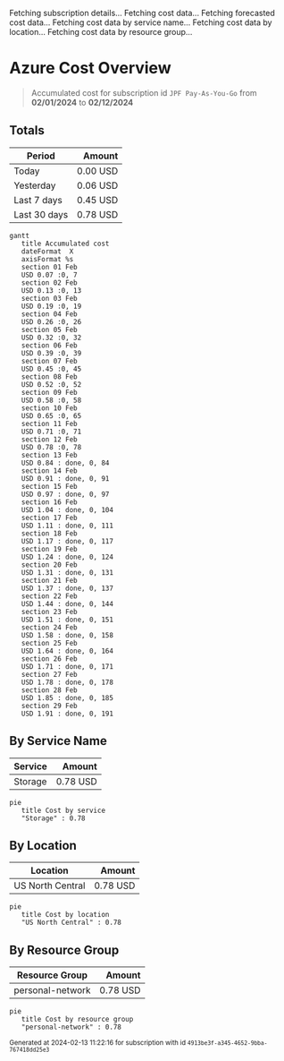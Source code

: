 Fetching subscription details...
Fetching cost data...
Fetching forecasted cost data...
Fetching cost data by service name...
Fetching cost data by location...
Fetching cost data by resource group...
# Azure Cost Overview

> Accumulated cost for subscription id `JPF Pay-As-You-Go` from **02/01/2024** to **02/12/2024**

## Totals

|Period|Amount|
|---|---:|
|Today|0.00 USD|
|Yesterday|0.06 USD|
|Last 7 days|0.45 USD|
|Last 30 days|0.78 USD|

```mermaid
gantt
   title Accumulated cost
   dateFormat  X
   axisFormat %s
   section 01 Feb
   USD 0.07 :0, 7
   section 02 Feb
   USD 0.13 :0, 13
   section 03 Feb
   USD 0.19 :0, 19
   section 04 Feb
   USD 0.26 :0, 26
   section 05 Feb
   USD 0.32 :0, 32
   section 06 Feb
   USD 0.39 :0, 39
   section 07 Feb
   USD 0.45 :0, 45
   section 08 Feb
   USD 0.52 :0, 52
   section 09 Feb
   USD 0.58 :0, 58
   section 10 Feb
   USD 0.65 :0, 65
   section 11 Feb
   USD 0.71 :0, 71
   section 12 Feb
   USD 0.78 :0, 78
   section 13 Feb
   USD 0.84 : done, 0, 84
   section 14 Feb
   USD 0.91 : done, 0, 91
   section 15 Feb
   USD 0.97 : done, 0, 97
   section 16 Feb
   USD 1.04 : done, 0, 104
   section 17 Feb
   USD 1.11 : done, 0, 111
   section 18 Feb
   USD 1.17 : done, 0, 117
   section 19 Feb
   USD 1.24 : done, 0, 124
   section 20 Feb
   USD 1.31 : done, 0, 131
   section 21 Feb
   USD 1.37 : done, 0, 137
   section 22 Feb
   USD 1.44 : done, 0, 144
   section 23 Feb
   USD 1.51 : done, 0, 151
   section 24 Feb
   USD 1.58 : done, 0, 158
   section 25 Feb
   USD 1.64 : done, 0, 164
   section 26 Feb
   USD 1.71 : done, 0, 171
   section 27 Feb
   USD 1.78 : done, 0, 178
   section 28 Feb
   USD 1.85 : done, 0, 185
   section 29 Feb
   USD 1.91 : done, 0, 191
```

## By Service Name

|Service|Amount|
|---|---:|
|Storage|0.78 USD|

```mermaid
pie
   title Cost by service
   "Storage" : 0.78
```

## By Location

|Location|Amount|
|---|---:|
|US North Central|0.78 USD|

```mermaid
pie
   title Cost by location
   "US North Central" : 0.78
```

## By Resource Group

|Resource Group|Amount|
|---|---:|
|personal-network|0.78 USD|

```mermaid
pie
   title Cost by resource group
   "personal-network" : 0.78
```

<sup>Generated at 2024-02-13 11:22:16 for subscription with id `4913be3f-a345-4652-9bba-767418dd25e3`</sup>
